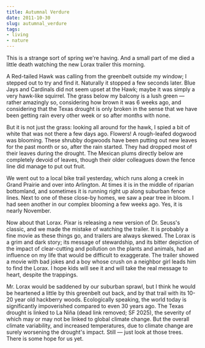 ```yaml
---
title: Autumnal Verdure
date: 2011-10-30
slug: autumnal_verdure
tags:
- living
- nature
---
```


This is a strange sort of spring we're having. And a small part of me died a
little death watching the new Lorax trailer this morning.

<!-- truncate -->

A Red-tailed Hawk was calling from the greenbelt outside my window; I stepped
out to try and find it. Naturally it stopped a few seconds later. Blue Jays and
Cardinals did not seem upset at the Hawk; maybe it was simply a very hawk-like
squirrel. The grass below my balcony is a lush green &mdash; rather amazingly
so, considering how brown it was 6 weeks ago, and considering that the Texas
drought is only broken in the sense that we have been getting rain every other
week or so after months with none.

But it is not just the grass: looking all around for the hawk, I spied a bit of
white that was not there a few days ago. Flowers! A rough-leafed dogwood was
blooming. These shrubby dogwoods have been putting out new leaves for the past
month or so, after the rain started. They had dropped most of their leaves
during the drought. The Mexican plums directly below are completely devoid of
leaves, though their older colleagues down the fence line did manage to put out
fruit.

We went out to a local bike trail yesterday, which runs along a creek in Grand
Prairie and over into Arlington. At times it is in the middle of riparian
bottomland, and sometimes it is running right up along suburban fence lines.
Next to one of these close-by homes, we saw a pear tree in bloom. I had seen
another in our complex blooming a few weeks ago. Yes, it is nearly November.

Now about that Lorax. Pixar is releasing a new version of Dr. Seuss's classic,
and we made the mistake of watching the trailer. It is probably a fine movie as
these things go, and trailers are always skewed. The Lorax is a grim and dark
story; its message of stewardship, and its bitter depiction of the impact of
clear-cutting and pollution on the plants and animals, had an influence on my
life that would be difficult to exaggerate. The trailer showed a movie with bad
jokes and a boy whose crush on a neighbor girl leads him to find the Lorax. I
hope kids will see it and will take the real message to heart, despite the
trappings.

Mr. Lorax would be saddened by our suburban sprawl, but I think he would be
heartened a little by this greenbelt out back, and by that trail with its 10-20
year old hackberry woods. Ecologically speaking, the world today is
significantly impoverished compared to even 30 years ago. The Texas drought is
linked to La Ni&ntilde;a (dead link removed; SF 2025), the severity of which may
or may not be linked to global climate change. But the overall climate
variability, and increased temperatures, due to climate change are surely
worsening the drought's impact. Still &mdash; just look at those trees. There is
some hope for us yet.
